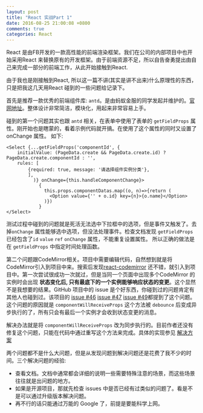 ```yaml
---
layout: post
title: "React 实战Part 1"
date: 2016-08-25 21:00:08 +0800
comments: true
categories: React
---
```



React 是由FB开发的一款高性能的前端渲染框架。我们在公司的内部项目中也开始采用React 来替换原有的开发框架。由于前端资源不足，所以自告奋勇提出由自己来完成一部分的前端工作，从此开始接触到React.

<!-- more -->

由于我也是刚接触到React, 所以这一篇不讲(其实是讲不出来)什么原理性的东西，只是把我这几天用React 碰到的一些问题给记录下。

首先是推荐一款优秀的前端组件库: `antd`。是由蚂蚁金服的同学发起并维护的。[官网地址](http://ant.design/)。整体设计非常简洁，模块化，用起来非常容易上手。

碰到的第一个问题其实也跟 `antd` 相关，在表单中使用了表单的 `getFieldProps` 属性。刚开始也是瞎蒙的，看着示例代码就开搞。在使用了这个属性的同时又设置了 onChange 属性。 如下:

    <Select {...getFieldProps('componentId', {
        initialValue: (PageData.create && PageData.create.id) ? PageData.create.componentId : '',
        rules: [
            {required: true, message: '请选择组件实例分类'},
            ],
              )} onChange={this.handleComponentChange}>
                {
                  this.props.componentDatas.map((o, n)=>{return (
                    <Option value={'' + o.id} key={n}>{o.name}</Option>
                  )})
                }
    </Select>

测试过程中碰到的问题就是死活无法选中下拉框中的选项，但是事件又触发了。去掉`onChange` 属性能够选中选项，但没法处理事件。检查文档发现 `getFieldProps` 已经包含了`id` `value` `ref` `onChange` 属性，不能重复设置属性。 所以正确的做法是在 `getFieldProps` 中指定时间处理函数。



第二个问题跟CodeMirror相关。项目中需要编辑代码，自然想到就是将CodeMirror引入到项目中来。搜索后发现[react-codemirror](https://github.com/JedWatson/react-codemirror) 还不错，就引入到项目中。第一次尝试很成功一次就过，但是当同一个页面中出现多个CodeMirror 的实例时会出现 **状态变化后, 只有最底下的一个实例能够响应状态的变更**。这个显然不是我想要的结果。GitHub 项目中的 issue 是个好东西，你碰到过的问题肯定有其他人也碰到过。该项目的
 [issue #46](https://github.com/JedWatson/react-codemirror/issues/46) [issue #47](https://github.com/JedWatson/react-codemirror/issues/47) [issue #49](https://github.com/JedWatson/react-codemirror/issues/49)都提到了这个问题。 这个问题的原因就是 `componentWillReceiveProps` 这个方法被 `debounce` 后变成异步执行的了，所有只会有最后一个实例才会收到状态变更的消息。

 解决办法就是将 `componentWillReceiveProps` 改为同步执行的。目前作者还没有修复这个问题，只能在代码中通过重写这个方法来完成。具体的实现参见 [解决方案](https://github.com/mozilla-services/react-jsonschema-form/pull/175)


两个问题都不是什么大问题，但是从发现问题到解决问题还是花费了我不少的时间。三个解决问题的经验:

* 查看文档。文档中通常都会详细的说明一些需要特殊注意的场景，而这些场景往往就是出问题的地方。
* 如果是开源项目，那就先检查 issues 中是否已经有过类似的问题了。看是不是可以通过升级版本解决问题。
* 再不行的话只能通过万能的 Google 了，前提是要能科学上网。    
